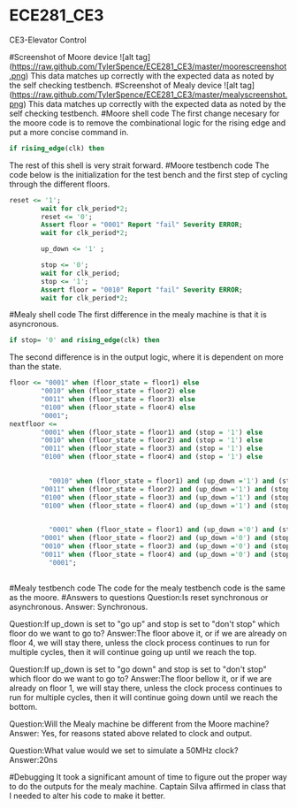ECE281_CE3
==========

CE3-Elevator Control


#Screenshot of Moore device
![alt tag] (https://raw.github.com/TylerSpence/ECE281_CE3/master/moorescreenshot.png)
This data matches up correctly with the expected data as noted by the self checking testbench. 
#Screenshot of Mealy device
![alt tag] (https://raw.github.com/TylerSpence/ECE281_CE3/master/mealyscreenshot.png)
This data matches up correctly with the expected data as noted by the self checking testbench. 
#Moore shell code
The first change necesary for the moore code is to remove the combinational logic for the rising edge and put a more concise command in.
```vhdl
if rising_edge(clk) then
```
The rest of this shell is very strait forward.
#Moore testbench code
The code below is the initialization for the test bench and the first step of cycling through the different floors.
```vhdl
reset <= '1';
		wait for clk_period*2;
		reset <= '0';
		Assert floor = "0001" Report "fail" Severity ERROR;
		wait for clk_period*2;

		up_down <= '1' ;

		stop <= '0';
		wait for clk_period;
		stop <= '1';
		Assert floor = "0010" Report "fail" Severity ERROR;
		wait for clk_period*2;
```		
#Mealy shell code
The first difference in the mealy machine is that it is asyncronous.
```vhdl
if stop= '0' and rising_edge(clk) then
```
The second difference is in the output logic, where it is dependent on more than the state.
```vhdl
floor <= "0001" when (floor_state = floor1) else
        "0010" when (floor_state = floor2) else
        "0011" when (floor_state = floor3) else
        "0100" when (floor_state = floor4) else
        "0001";
nextfloor <= 	
        "0001" when (floor_state = floor1) and (stop = '1') else
        "0010" when (floor_state = floor2) and (stop = '1') else
        "0011" when (floor_state = floor3) and (stop = '1') else
        "0100" when (floor_state = floor4) and (stop = '1') else
        

		  "0010" when (floor_state = floor1) and (up_down ='1') and (stop = '0') else
        "0011" when (floor_state = floor2) and (up_down ='1') and (stop = '0') else
        "0100" when (floor_state = floor3) and (up_down ='1') and (stop = '0') else
        "0100" when (floor_state = floor4) and (up_down ='1') and (stop = '0') else
       

		  "0001" when (floor_state = floor1) and (up_down ='0') and (stop = '0') else
        "0001" when (floor_state = floor2) and (up_down ='0') and (stop = '0') else
        "0010" when (floor_state = floor3) and (up_down ='0') and (stop = '0') else
        "0011" when (floor_state = floor4) and (up_down ='0') and (stop = '0') else
		  "0001";
       
```       
#Mealy testbench code
The code for the mealy testbench code is the same as the moore.
#Answers to questions
Question:Is reset synchronous or asynchronous.
Answer: Synchronous.

Question:If up_down is set to "go up" and stop is set to "don't stop" which floor do we want to go to?
Answer:The floor above it, or if we are already on floor 4, we will stay there, unless the clock process continues to run for multiple cycles, then it will continue going up until we reach the top.

Question:If up_down is set to "go down" and stop is set to "don't stop" which floor do we want to go to?
Answer:The floor bellow it, or if we are already on floor 1, we will stay there, unless the clock process continues to run for multiple cycles, then it will continue going down until we reach the bottom.

Question:Will the Mealy machine be different from the Moore machine?
Answer: Yes, for reasons stated above related to clock and output.

Question:What value would we set to simulate a 50MHz clock?
Answer:20ns

#Debugging
It took a significant amount of time to figure out the proper way to do the outputs for the mealy machine.
Captain Silva affirmed in class that I needed to alter his code to make it better.
